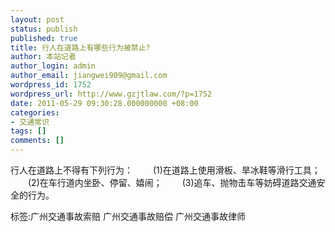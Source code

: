 ```yaml
---
layout: post
status: publish
published: true
title: 行人在道路上有哪些行为被禁止?
author: 本站记者
author_login: admin
author_email: jiangwei909@gmail.com
wordpress_id: 1752
wordpress_url: http://www.gzjtlaw.com/?p=1752
date: 2011-05-29 09:30:28.000000000 +08:00
categories:
- 交通常识
tags: []
comments: []
---
```

行人在道路上不得有下列行为： 　　(1)在道路上使用滑板、旱冰鞋等滑行工具； 　　(2)在车行道内坐卧、停留、嬉闹； 　　(3)追车、抛物击车等妨碍道路交通安全的行为。 标签:广州交通事故索赔 广州交通事故赔偿 广州交通事故律师
